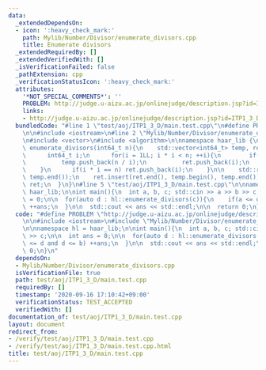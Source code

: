 ```yaml
---
data:
  _extendedDependsOn:
  - icon: ':heavy_check_mark:'
    path: Mylib/Number/Divisor/enumerate_divisors.cpp
    title: Enumerate divisors
  _extendedRequiredBy: []
  _extendedVerifiedWith: []
  _isVerificationFailed: false
  _pathExtension: cpp
  _verificationStatusIcon: ':heavy_check_mark:'
  attributes:
    '*NOT_SPECIAL_COMMENTS*': ''
    PROBLEM: http://judge.u-aizu.ac.jp/onlinejudge/description.jsp?id=ITP1_3_D
    links:
    - http://judge.u-aizu.ac.jp/onlinejudge/description.jsp?id=ITP1_3_D
  bundledCode: "#line 1 \"test/aoj/ITP1_3_D/main.test.cpp\"\n#define PROBLEM \"http://judge.u-aizu.ac.jp/onlinejudge/description.jsp?id=ITP1_3_D\"\
    \n\n#include <iostream>\n#line 2 \"Mylib/Number/Divisor/enumerate_divisors.cpp\"\
    \n#include <vector>\n#include <algorithm>\n\nnamespace haar_lib {\n  std::vector<int64_t>\
    \ enumerate_divisors(int64_t n){\n    std::vector<int64_t> temp, ret;\n\n    {\n\
    \      int64_t i;\n      for(i = 1LL; i * i < n; ++i){\n        if(n % i == 0){\n\
    \          temp.push_back(n / i);\n          ret.push_back(i);\n        }\n  \
    \    }\n      if(i * i == n) ret.push_back(i);\n    }\n\n    std::reverse(temp.begin(),\
    \ temp.end());\n    ret.insert(ret.end(), temp.begin(), temp.end());\n\n    return\
    \ ret;\n  }\n}\n#line 5 \"test/aoj/ITP1_3_D/main.test.cpp\"\n\nnamespace hl =\
    \ haar_lib;\n\nint main(){\n  int a, b, c; std::cin >> a >> b >> c;\n\n  int ans\
    \ = 0;\n\n  for(auto d : hl::enumerate_divisors(c)){\n    if(a <= d and d <= b)\
    \ ++ans;\n  }\n\n  std::cout << ans << std::endl;\n\n  return 0;\n}\n"
  code: "#define PROBLEM \"http://judge.u-aizu.ac.jp/onlinejudge/description.jsp?id=ITP1_3_D\"\
    \n\n#include <iostream>\n#include \"Mylib/Number/Divisor/enumerate_divisors.cpp\"\
    \n\nnamespace hl = haar_lib;\n\nint main(){\n  int a, b, c; std::cin >> a >> b\
    \ >> c;\n\n  int ans = 0;\n\n  for(auto d : hl::enumerate_divisors(c)){\n    if(a\
    \ <= d and d <= b) ++ans;\n  }\n\n  std::cout << ans << std::endl;\n\n  return\
    \ 0;\n}\n"
  dependsOn:
  - Mylib/Number/Divisor/enumerate_divisors.cpp
  isVerificationFile: true
  path: test/aoj/ITP1_3_D/main.test.cpp
  requiredBy: []
  timestamp: '2020-09-16 17:10:42+09:00'
  verificationStatus: TEST_ACCEPTED
  verifiedWith: []
documentation_of: test/aoj/ITP1_3_D/main.test.cpp
layout: document
redirect_from:
- /verify/test/aoj/ITP1_3_D/main.test.cpp
- /verify/test/aoj/ITP1_3_D/main.test.cpp.html
title: test/aoj/ITP1_3_D/main.test.cpp
---
```

